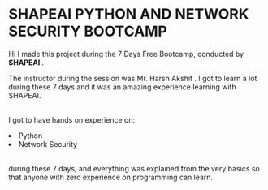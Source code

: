 # SHAPEAI PYTHON AND NETWORK SECURITY BOOTCAMP



Hi I made this project during the 7 Days Free Bootcamp, conducted by <b> SHAPEAI </b>.

The instructor during the session was Mr. Harsh Akshit  . I got to learn a lot during these 7 days and it was an amazing experience learning with SHAPEAI.

<br>I got to have hands on experience on:

<li>Python

<li>Network Security

<br>during these 7 days, and everything was explained from the very basics so that anyone with zero experience on programming can learn.



